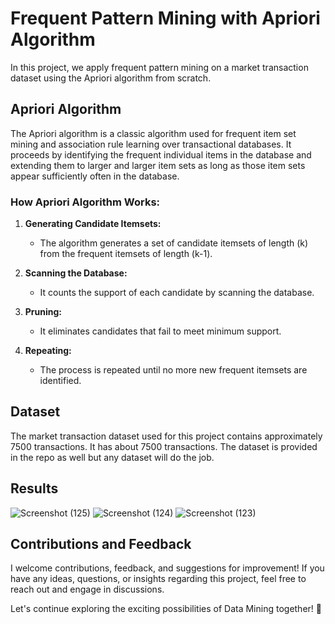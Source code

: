 # Frequent Pattern Mining with Apriori Algorithm

In this project, we apply frequent pattern mining on a market transaction dataset using the Apriori algorithm from scratch.

## Apriori Algorithm

The Apriori algorithm is a classic algorithm used for frequent item set mining and association rule learning over transactional databases. It proceeds by identifying the frequent individual items in the database and extending them to larger and larger item sets as long as those item sets appear sufficiently often in the database.

### How Apriori Algorithm Works:

1. **Generating Candidate Itemsets:**
   - The algorithm generates a set of candidate itemsets of length (k) from the frequent itemsets of length (k-1).

2. **Scanning the Database:**
   - It counts the support of each candidate by scanning the database.

3. **Pruning:**
   - It eliminates candidates that fail to meet minimum support.

4. **Repeating:**
   - The process is repeated until no more new frequent itemsets are identified.
## Dataset
The market transaction dataset used for this project contains approximately 7500 transactions. It has about 7500 transactions. The dataset is provided in the repo as well but any dataset will do the job. 
## Results
![Screenshot (125)](https://github.com/MohammadAmini1998/Apriori-Algorithm/assets/49214384/aeeabab5-3265-42b6-b82e-8952079f8121)
![Screenshot (124)](https://github.com/MohammadAmini1998/Apriori-Algorithm/assets/49214384/75576173-9a8d-4299-b31b-83e7d20b7611)
![Screenshot (123)](https://github.com/MohammadAmini1998/Apriori-Algorithm/assets/49214384/b39c69ee-7e84-4793-bda1-eeb00d422e14)

## Contributions and Feedback

I welcome contributions, feedback, and suggestions for improvement! If you have any ideas, questions, or insights regarding this project, feel free to reach out and engage in discussions.

Let's continue exploring the exciting possibilities of Data Mining together! 🚀
